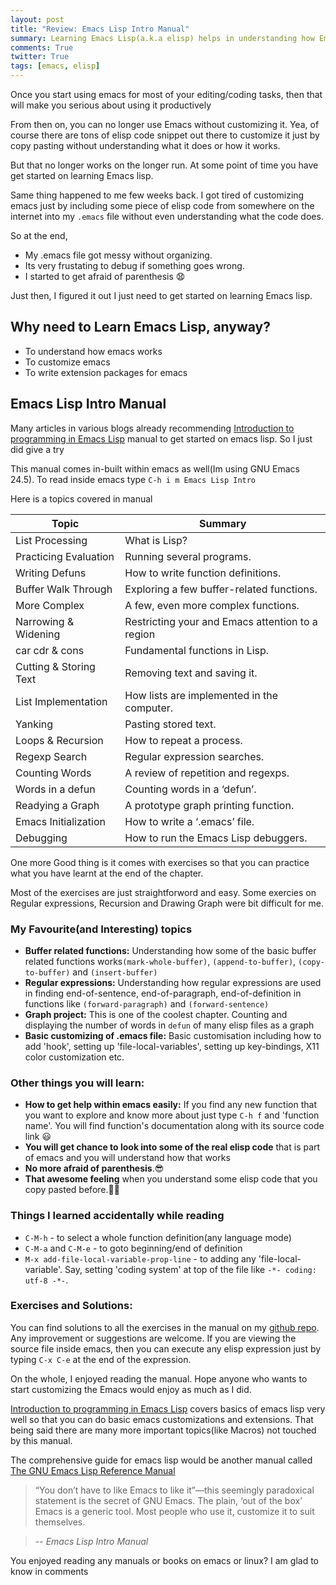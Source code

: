 ```yaml
---
layout: post
title: "Review: Emacs Lisp Intro Manual"
summary: Learning Emacs Lisp(a.k.a elisp) helps in understanding how Emacs works, customizing Emacs and writing extention packages for Emacs. Emacs Lisp Intro is excellent manual for getting started on Emacs Lisp
comments: True
twitter: True
tags: [emacs, elisp]
---
```


Once you start using emacs for most of your editing/coding tasks, then that will make you serious about using it productively

From then on, you can no longer use Emacs without customizing it. Yea, of course there are tons of elisp code snippet out there to customize it just by copy pasting without understanding what it does or how it works.

But that no longer works on the longer run. At some point of time you have get started on learning Emacs lisp.

Same thing happened to me few weeks back. I got tired of customizing emacs just by including some piece of elisp code from somewhere on the internet into my ```.emacs``` file without even understanding what the code does.

So at the end,

* My .emacs file got messy without organizing.
* Its very frustating to debug if something goes wrong.
* I started to get afraid of parenthesis 😧
     
Just then, I figured it out I just need to get started on learning Emacs lisp.

<!--break-->

## Why need to Learn Emacs Lisp, anyway?
* To understand how emacs works
* To customize emacs
* To write extension packages for emacs

## Emacs Lisp Intro Manual

Many articles in various blogs already recommending [Introduction to programming in Emacs Lisp](https://www.gnu.org/software/emacs/manual/eintr.html) manual to get started on emacs lisp. So I just did give a try

This manual comes in-built within emacs as well(Im using GNU Emacs 24.5).  To read inside emacs type ```C-h i m Emacs Lisp Intro```

Here is a topics covered in manual

Topic                     | Summary
--------------------------|-----------------------------
List Processing           |         What is Lisp?
Practicing Evaluation     |     Running several programs.
Writing Defuns            |      How to write function definitions.
Buffer Walk Through       |     Exploring a few buffer-related functions.
More Complex              |      A few, even more complex functions.
Narrowing & Widening      |      Restricting your and Emacs attention to a region
car cdr & cons            |             Fundamental functions in Lisp.
Cutting & Storing Text    |     Removing text and saving it.
List Implementation       |     How lists are implemented in the computer.
Yanking                   |    Pasting stored text.
Loops & Recursion         |   How to repeat a process.
Regexp Search             |     Regular expression searches.
Counting Words            |     A review of repetition and regexps.
Words in a defun          |     Counting words in a ‘defun’.
Readying a Graph          |           A prototype graph printing function.
Emacs Initialization      |       How to write a ‘.emacs’ file.
Debugging                 |      How to run the Emacs Lisp debuggers.


One more Good thing is it comes with exercises so that you can practice what you have learnt at the end of the chapter.


Most of the exercises are just straightforword and easy. Some exercies on Regular expressions, Recursion and Drawing Graph were bit difficult for me.

### My Favourite(and Interesting) topics

* **Buffer related functions:** Understanding how some of the basic buffer related functions works```(mark-whole-buffer)```, ```(append-to-buffer)```, ```(copy-to-buffer)``` and ```(insert-buffer)```
* **Regular expressions:** Understanding how regular expressions are used in finding end-of-sentence, end-of-paragraph, end-of-definition in functions like ```(forward-paragraph)``` and ```(forward-sentence)```
* **Graph project:** This is one of the coolest chapter. Counting and displaying the number of words in ```defun``` of many elisp files as a graph
* **Basic customizing of .emacs file:** Basic customisation including how to add 'hook', setting up 'file-local-variables', setting up key-bindings, X11 color customization etc.

### Other things you will learn:

* **How to get help within emacs easily:** 
  If you find any new function that you want to explore and know more about just type ```C-h f``` and 'function name'. You will find function's documentation along with its source code link 😃
* **You will get chance to look into some of the real elisp
code** that is part of emacs and you will understand how that works
* **No more afraid of parenthesis**.😎
* **That awesome feeling** when you understand some elisp code that you copy pasted before.💪🏽

### Things I learned accidentally while reading

* ```C-M-h``` - to select a whole function definition(any language mode)
* ```C-M-a``` and ```C-M-e``` - to goto beginning/end of definition
* ```M-x add-file-local-variable-prop-line``` - to adding any 'file-local-variable'. Say, setting 'coding system' at top of the file like
```-*- coding: utf-8 -*-```.

### Exercises and Solutions:

You can find solutions to all the exercises in the manual on my [github repo](https://github.com/kavirajk/Solutions-Emacs-Lisp-Intro). Any improvement or suggestions are welcome. If you are viewing the source file inside emacs, then you can execute any elisp expression just by typing ```C-x C-e``` at the end of the expression.

On the whole, I enjoyed reading the manual. Hope anyone who wants to start customizing the Emacs would enjoy as much as I did.

[Introduction to programming in Emacs Lisp](https://www.gnu.org/software/emacs/manual/eintr.html) covers basics of emacs lisp very well so that you can do basic emacs customizations and extensions. That being said there are many more important topics(like Macros) not touched by this manual.

The comprehensive guide for emacs lisp would be another manual called [The GNU Emacs Lisp Reference Manual](https://www.gnu.org/software/emacs/manual/html_node/elisp/index.html)

>“You don’t have to like Emacs to like it”—this seemingly paradoxical
>statement is the secret of GNU Emacs.  The plain, ‘out of the box’ Emacs
>is a generic tool.  Most people who use it, customize it to suit
>themselves.

>-- <cite>Emacs Lisp Intro Manual</cite>

You enjoyed reading any manuals or books on emacs or linux? I am glad to know in comments
